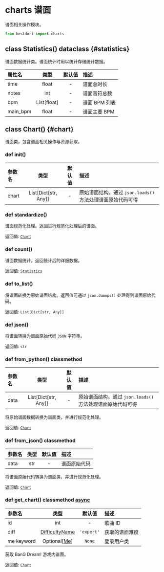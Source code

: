 # charts 谱面

谱面相关操作模块。

```python
from bestdori import charts
```

## class Statistics() <Badge type="info">dataclass</Badge> {#statistics}

谱面数据统计类。谱面统计时用以统计存储统计数据。

| 属性名 | 类型 | 默认值 | 描述 |
|:------|:----:|:-----:|:-----|
| time | float | - | 谱面总时长 |
| notes | int | - | 谱面音符总数 |
| bpm | List[float] | - | 谱面 BPM 列表 |
| main_bpm | float | - | 谱面主要 BPM |

## class Chart() {#chart}

谱面类，包含谱面相关操作与资源获取。

### def __init__()

| 参数名 | 类型 | 默认值 | 描述 |
|:------|:----:|:-----:|:-----|
| chart | List[Dict[str, Any]] | - | 原始谱面结构。通过 `json.loads()` 方法处理谱面原始代码可得 |

### def standardize()

谱面规范化处理。返回进行规范化处理后的谱面。

<Badge type="info">返回值:</Badge> [`Chart`](./charts/#chart)

### def count()

谱面数据统计。返回统计后的详细数据。

<Badge type="info">返回值:</Badge> [`Statistics`](./charts/#statistics)

### def to_list()

将谱面转换为原始谱面结构。返回值可通过 `json.dummps()` 处理得到谱面原始代码。

<Badge type="info">返回值:</Badge> `List[Dict[str, Any]]`

### def json()

将谱面转换为谱面原始代码 `JSON` 字符串。

<Badge type="info">返回值:</Badge> `str`

### def from_python() <Badge type="info">classmethod</Badge>

| 参数名 | 类型 | 默认值 | 描述 |
|:------|:----:|:-----:|:-----|
| data | List[Dict[str, Any]] | - | 原始谱面结构。通过 `json.loads()` 方法处理谱面原始代码可得 |

将原始谱面数据转换为谱面类，并进行规范化处理。

<Badge type="info">返回值:</Badge> [`Chart`](./charts/#chart)

### def from_json() <Badge type="info">classmethod</Badge>

| 参数名 | 类型 | 默认值 | 描述 |
|:------|:----:|:-----:|:-----|
| data | str | - | 谱面原始代码 |

将谱面原始代码转换为谱面类，并进行规范化处理。

<Badge type="info">返回值:</Badge> [`Chart`](./charts/#chart)

### def get_chart() <Badge type="info">classmethod</Badge> <Badge type="tip">[async](/fast-start/#async-sync)</Badge>

| 参数名 | 类型 | 默认值 | 描述 |
|:------|:----:|:-----:|:-----|
| id | int | - | 歌曲 ID |
| diff | [DifficultyName](/typing/#difficulty-name) | `'expert'` | 获取的谱面难度 |
| me <Badge type="info">keyword</Badge> | Optional[[Me](./user/#me)] | `None` | 登录用户类 |

获取 BanG Dream! 游戏内谱面。

<Badge type="info">返回值:</Badge> [`Chart`](./charts/#chart)
